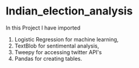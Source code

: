 # Indian_election_analysis
In this Project I have imported
1. Logistic Regression for machine learning,
2. TextBlob for sentimental analysis,
3. Tweepy for accessing twitter API's
4. Pandas for creating tables.
